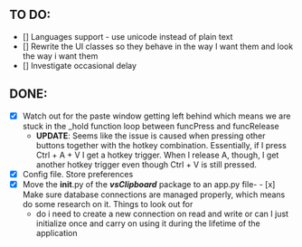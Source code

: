 ## TO DO:
- [] Languages support - use unicode instead of plain text
- [] Rewrite the UI classes so they behave in the way I want them and look the way i want them
- [] Investigate occasional delay

## DONE:
- [x] Watch out for the paste window getting left behind which means we are stuck in the _hold function loop between funcPress and funcRelease
    + **UPDATE**: Seems like the issue is caused when pressing other buttons together with the hotkey combination. Essentially, if I press Ctrl + A + V I get a hotkey trigger. When I release A, though, I get another hotkey trigger even though Ctrl + V is still pressed.
- [x] Config file. Store preferences
- [x] Move the __init__.py of the ***vsClipboard*** package to an app.py file- - [x] Make sure database connections are managed properly, which means do some research on it. Things to look out for
    + do i need to create a new connection on read and write or can I just initialize once and carry on using it during the lifetime of the application
